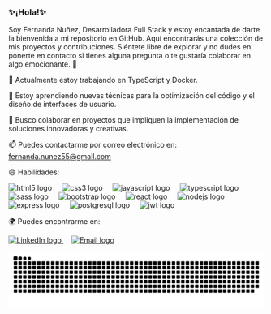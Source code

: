 ### ✨¡Hola!✨
Soy Fernanda Nuñez, Desarrolladora Full Stack y estoy encantada de darte la bienvenida a mi repositorio en GitHub. Aquí encontrarás una colección de mis proyectos y contribuciones. Siéntete libre de explorar y no dudes en ponerte en contacto si tienes alguna pregunta o te gustaría colaborar en algo emocionante. 🚀

🔭 Actualmente estoy trabajando en TypeScript y Docker.

🌱 Estoy aprendiendo nuevas técnicas para la optimización del código y el diseño de interfaces de usuario.

👯 Busco colaborar en proyectos que impliquen la implementación de soluciones innovadoras y creativas.

📫 Puedes contactarme por correo electrónico en:  fernanda.nunez55@gmail.com

😄 Habilidades:

<div align="left">
  <!-- Front-end Technologies -->
  <img src="https://cdn.jsdelivr.net/gh/devicons/devicon/icons/html5/html5-original.svg" height="40" alt="html5 logo" />
  <img width="12" />
  <img src="https://cdn.jsdelivr.net/gh/devicons/devicon/icons/css3/css3-original.svg" height="40" alt="css3 logo" />
  <img width="12" />
  <img src="https://cdn.jsdelivr.net/gh/devicons/devicon/icons/javascript/javascript-original.svg" height="40" alt="javascript logo" />
  <img width="12" />
  <img src="https://cdn.jsdelivr.net/gh/devicons/devicon/icons/typescript/typescript-original.svg" height="40" alt="typescript logo" />
  <img width="12" />
  <img src="https://cdn.jsdelivr.net/gh/devicons/devicon/icons/sass/sass-original.svg" height="40" alt="sass logo" />
  <img width="12" />
  <img src="https://cdn.jsdelivr.net/gh/devicons/devicon/icons/bootstrap/bootstrap-original.svg" height="40" alt="bootstrap logo" />
  <img width="12" />
  <img src="https://cdn.jsdelivr.net/gh/devicons/devicon/icons/react/react-original.svg" height="40" alt="react logo" />
  <img width="12" />

  <!-- Back-end Technologies -->
  <img src="https://cdn.jsdelivr.net/gh/devicons/devicon/icons/nodejs/nodejs-original.svg" height="40" alt="nodejs logo" />
  <img width="12" />
  <img src="https://cdn.jsdelivr.net/gh/devicons/devicon/icons/express/express-original.svg" height="40" alt="express logo" />
  <img width="12" />
  <img src="https://cdn.jsdelivr.net/gh/devicons/devicon/icons/postgresql/postgresql-original.svg" height="40" alt="postgresql logo" />
  <img width="12" />
  <img src="https://cdn.simpleicons.org/jsonwebtokens/000000" height="40" alt="jwt logo" />
  <img width="12" />
</div>

🌍 Puedes encontrarme en:

 <div align="left">
  <a href="https://www.linkedin.com/in/fernandanunezespinoza/" target="_blank">
    <img src="https://cdn.jsdelivr.net/gh/devicons/devicon/icons/linkedin/linkedin-original.svg" height="40" alt="LinkedIn logo" />
  </a>
  <img width="12" />
  <a href="mailto:fernanda.nunez55@gmail.com">
    <img src="https://cdn.jsdelivr.net/gh/devicons/devicon/icons/google/google-original.svg" height="40" alt="Email logo" />
  </a>
</div>


 ![18](https://raw.githubusercontent.com/DHANOLA/DHANOLA/output/github-contribution-grid-snake.svg)



